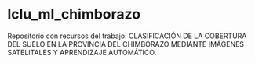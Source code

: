 # lclu_ml_chimborazo
Repositorio con recursos del trabajo: CLASIFICACIÓN DE LA COBERTURA DEL SUELO EN LA PROVINCIA DEL CHIMBORAZO MEDIANTE IMÁGENES SATELITALES Y APRENDIZAJE AUTOMÁTICO.
